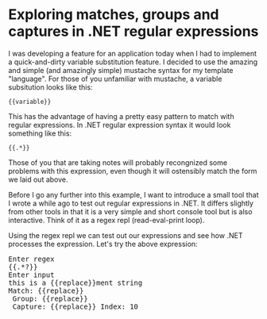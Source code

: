 # Exploring matches, groups and captures in .NET regular expressions

I was developing a feature for an application today when I had to implement a quick-and-dirty variable substitution
feature. I decided to use the amazing and simple (and amazingly simple) mustache syntax for my template 
"language". For those of you unfamiliar with mustache, a variable subsitution looks like this:

    {{variable}}

This has the advantage of having a pretty easy pattern to match with regular expressions. In .NET regular expression 
syntax it would look something like this:

    {{.*}}

Those of you that are taking notes will probably recongnized some problems with this expression, even though it
will ostensibly match the form we laid out above.

Before I go any further into this example, I want to introduce a small tool that I wrote a while ago to test out
regular expressions in .NET. It differs slightly from other tools in that it is a very simple and short console tool
but is also interactive. Think of it as a regex repl (read-eval-print loop).

Using the regex repl we can test out our expressions and see how .NET processes the expression. Let's try the above
expression:

<pre>
Enter regex
{{.*?}}
Enter input
this is a {{replace}}ment string
Match: {{replace}}
 Group: {{replace}}
 Capture: {{replace}} Index: 10
</pre>
